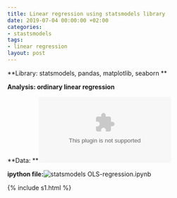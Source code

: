 ```yaml
---
title: Linear regression using statsmodels library
date: 2019-07-04 00:00:00 +02:00
categories:
- stastsmodels
tags:
- linear regression
layout: post
---
```


**Library: statsmodels, pandas, matplotlib, seaborn **

**Analysis: ordinary linear regression**

**Data: **![StudentsPerformance.csv](/uploads/StudentsPerformance.csv)

**ipython file:**![statsmodels OLS-regression.ipynb](/uploads/statsmodels%20OLS-regression.ipynb)

{% include s1.html %}